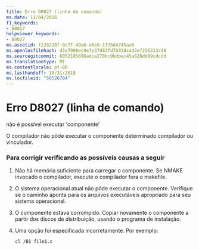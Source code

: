 ```yaml
---
title: Erro D8027 (linha de comando)
ms.date: 11/04/2016
f1_keywords:
- D8027
helpviewer_keywords:
- D8027
ms.assetid: f228220f-0c7f-49a6-a6e0-1f7bd4745aa6
ms.openlocfilehash: d3a7908ec9e7e37d83fd7b928cad2ef256313c40
ms.sourcegitcommit: 6052185696adca270bc9bdbec45a626dd89cdcdd
ms.translationtype: MT
ms.contentlocale: pt-BR
ms.lasthandoff: 10/31/2018
ms.locfileid: "50526784"
---
```

# <a name="command-line-error-d8027"></a>Erro D8027 (linha de comando)

não é possível executar 'componente'

O compilador não pôde executar o componente determinado compilador ou vinculador.

### <a name="to-fix-by-checking-the-following-possible-causes"></a>Para corrigir verificando as possíveis causas a seguir

1. Não há memória suficiente para carregar o componente. Se NMAKE invocado o compilador, execute o compilador fora o makefile.

1. O sistema operacional atual não pôde executar o componente. Verifique se o caminho aponta para os arquivos executáveis apropriado para seu sistema operacional.

1. O componente estava corrompido. Copiar novamente o componente a partir dos discos de distribuição, usando o programa de instalação.

1. Uma opção foi especificada incorretamente. Por exemplo:

    ```
    cl /B1 file1.c
    ```